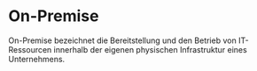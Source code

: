 # On-Premise

On-Premise bezeichnet die Bereitstellung und den Betrieb von IT-Ressourcen innerhalb der eigenen physischen Infrastruktur eines Unternehmens.